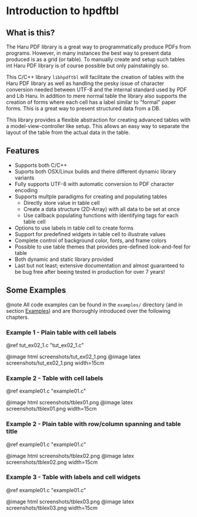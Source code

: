 # Introduction to hpdftbl

## What is this?
The Haru PDF library is a great way to programmatically produce PDFs from programs. However, in many instances the best way to present data produced is as a grid (or table). To manually create and setup such tables
int Haru PDF library is of course possible but only painstakingly so.

This C/C++ library `libhpdftbl` will facilitate the creation of tables with the Haru PDF library as well as handling the pesky issue of character conversion needed between UTF-8 and the internal standard used by PDF and Lib Haru. In addition to mere normal table the library also supports the creation of forms where each cell has a label similar to "formal" paper forms. This is a great way to present structured data from a DB.
 
This library provides a flexible abstraction for creating advanced tables with
a model-view-controller like setup. This allows an easy way to separate the layout
of the table from the actual data in the table.

## Features
- Supports both C/C++
- Suports both OSX/Linux builds and theire different dynamic library variants
- Fully supports UTF-8 with automatic conversion to PDF character encoding
- Supports multple paradigms for creating and populating tables
    - Directly store value in table cell
    - Create a data structure (2D-Array) with all data to be set at once
    - Use callback populating functions with identifying tags for each table cell
- Options to use labels in table cell to create forms
- Support for predefined widgets in table cell to illustrate values
- Complete control of background color, fonts, and frame colors
- Possible to use table themes that provides pre-defined look-and-feel for table
- Both dynamic and static library provided
- Last but not least; extensive documentation and almost guaranteed to be bug free after beeing tested in production for over 7 years!

## Some Examples

@note All code examples can be found in the `examples/` directory (and in section [Examples](examples.html)) 
and are thoroughly introduced over the following chapters.

### Example 1 - Plain table with cell labels  

@ref tut_ex02_1.c "tut_ex02_1.c"

@image html screenshots/tut_ex02_1.png
@image latex screenshots/tut_ex02_1.png width=15cm

### Example 2 - Table with cell labels

@ref example01.c "example01.c"

@image html screenshots/tblex01.png
@image latex screenshots/tblex01.png width=15cm

### Example 2 - Plain table with row/column spanning and table title

@ref example01.c "example01.c"

@image html screenshots/tblex02.png 
@image latex screenshots/tblex02.png width=15cm

### Example 3 - Table with labels and cell widgets

@ref example01.c "example01.c"

@image html screenshots/tblex03.png 
@image latex screenshots/tblex03.png width=15cm



